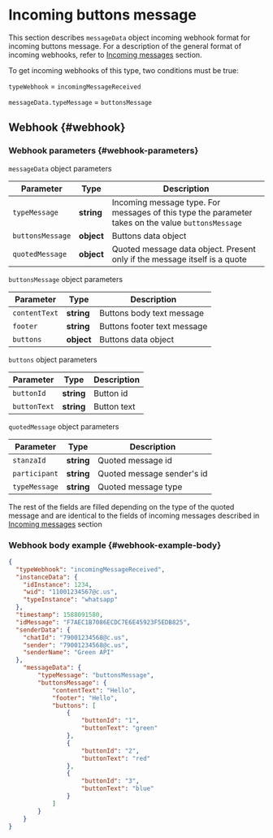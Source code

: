 # Incoming buttons message

This section describes `messageData` object incoming webhook format for incoming buttons message. For a description of the general format of incoming webhooks, refer to [Incoming messages](Webhook-IncomingMessageReceived.md) section.

To get incoming webhooks of this type, two conditions must be true:

`typeWebhook` = `incomingMessageReceived`

`messageData.typeMessage` = `buttonsMessage`

## Webhook {#webhook}

### Webhook parameters {#webhook-parameters}

`messageData` object parameters

| Parameter          | Type        | Description                                                                                     |
| ----------------- | ---------- | ----------------------------------------------------------------------------------------------- |
| `typeMessage`     | **string** | Incoming message type. For messages of this type the parameter takes on the value `buttonsMessage`       |
| `buttonsMessage` | **object** | Buttons data object                                                           |
| `quotedMessage`   | **object** | Quoted message data object. Present only if the message itself is a quote |

`buttonsMessage` object parameters

| Parameter      | Type      | Description          |
| ------------- | ---------- | ------------------- |
| `contentText` | **string** | Buttons body text message|
| `footer` | **string** | Buttons footer text message|
| `buttons`   | **object** | Buttons data object |

`buttons` object parameters

| Parameter      | Type       | Description        |
| ------------- | ---------- | ------------------- |
| `buttonId` | **string** | Button id |
| `buttonText` | **string** | Button text |

`quotedMessage` object parameters

| Parameter     | Type        | Description           |
| ------------- | ---------- | ------------------- |
| `stanzaId` | **string** | Quoted message id |
| `participant` | **string** | Quoted message sender's id |
| `typeMessage` | **string** | Quoted message type |

The rest of the fields are filled depending on the type of the quoted message and are identical to the fields of incoming messages described in [Incoming messages](Webhook-IncomingMessageReceived.md) section

### Webhook body example {#webhook-example-body}

```json
{
  "typeWebhook": "incomingMessageReceived",
  "instanceData": {
    "idInstance": 1234,
    "wid": "11001234567@c.us",
    "typeInstance": "whatsapp"
  },
  "timestamp": 1588091580,
  "idMessage": "F7AEC1B7086ECDC7E6E45923F5EDB825",
  "senderData": {
    "chatId": "79001234568@c.us",
    "sender": "79001234568@c.us",
    "senderName": "Green API"
  },
    "messageData": {
        "typeMessage": "buttonsMessage",
        "buttonsMessage": {
            "contentText": "Hello",
            "footer": "Hello",
            "buttons": [
                {
                    "buttonId": "1",
                    "buttonText": "green"
                },
                {
                    "buttonId": "2",
                    "buttonText": "red"
                },
                {
                    "buttonId": "3",
                    "buttonText": "blue"
                }
            ]
        }
    }
}
```
